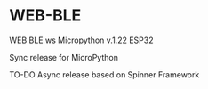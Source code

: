 # WEB-BLE
WEB BLE ws Micropython v.1.22 ESP32

Sync release for MicroPython

TO-DO Async release based on Spinner Framework

